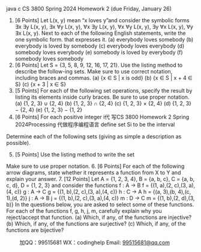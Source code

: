 java c
CS 3800 Spring 2024 
Homework 2 
(due Friday, January 26) 
1. [6 Points] Let L(x, y) mean “x loves y”and consider the symbolic forms ∃x ∃y L(x, y), ∃x ∀y L(x, y), ∀x ∃y L(x, y), ∀x ∀y L(x, y), ∃y ∀x L(x, y), ∀y ∃x L(x, y). Next to each of the following English statements, write the one symbolic form. that expresses it.
(a) everybody loves somebody
(b) everybody is loved by somebody
(c) everybody loves everybody
(d) somebody loves everybody
(e) somebody is loved by everybody
(f) somebody loves somebody
2. [6 Points] Let S = {3, 5, 8, 9, 12, 16, 17, 21}. Use the listing method to describe the follow-ing sets. Make sure to use correct notation, including braces and commas.
(a) {x ∈ S | x is odd}
(b) {x ∈ S | x + 4 ∈ S}
(c) {x + 3 | x ∈ S}
3. [5 Points] For each of the following set operations, specify the result by listing its elements inside curly braces. Be sure to use proper notation.
(a) {1, 2, 3} ∪ {2, 4}
(b) {1, 2, 3} ∩ {2, 4}
(c) {1, 2, 3} × {2, 4}
(d) {1, 2, 3} − {2, 4}
(e) {1, 2, 3} − {1, 2}
4. [6 Points] For each positive integer i代 写CS 3800 Homework 2 Spring 2024Processing
代做程序编程语言 define set Si to be the interval

Determine each of the following sets (giving as simple a description as possible).

5. [5 Points] Use the listing method to write the set

Make sure to use proper notation.
6. [6 Points] For each of the following arrow diagrams, state whether it represents a function
from X to Y and explain your answer.
7. [12 Points] Let A = {1, 2, 3, 4}, B = {a, b, c}, C = {a, b, c, d}, D = {1, 2, 3} and consider the functions
f : A → B f = {(1, a),(2, c),(3, a),(4, c)}
g : A → C g = {(1, b),(2, c),(3, a),(4, c)}
h : C → A h = {(a, 3),(b, 4),(c, 1),(d, 2)}
j : A → B j = {(1, b),(2, c),(3, a),(4, c)}
m : D → C m = {(1, b),(2, d),(3, b)}
In the questions below, you are asked to select some of these functions. For each of the functions f, g, h, j, m, carefully explain why you reject/accept that function.
(a) Which, if any, of the functions are injective?
(b) Which, if any, of the functions are surjective?
(c) Which, if any, of the functions are bijective?









         
加QQ：99515681  WX：codinghelp  Email: 99515681@qq.com
